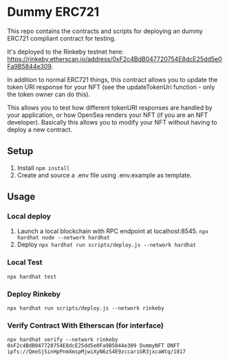 # Dummy ERC721
This repo contains the contracts and scripts for deploying an dummy ERC721 compliant contract for testing.

It's deployed to the Rinkeby testnet here: https://rinkeby.etherscan.io/address/0xF2c4BdB047720754E8dcE25dd5e0Fa9B5844e309.

In addition to normal ERC721 things, this contract allows you to update the token URI response for your NFT (see the updateTokenUri function - only the token owner can do this).

This allows you to test how different tokenURI responses are handled by your application, or how OpenSea renders your NFT (if you are an NFT developer). Basically this allows you to modify your NFT without having to deploy a new contract.


## Setup
1. Install `npm install`
1. Create and source a .env file using .env.example as template.

## Usage

### Local deploy
1. Launch a local blockchain with RPC endpoint at localhost:8545.  `npx hardhat node --network hardhat`
1. Deploy `npx hardhat run scripts/deploy.js --network hardhat`

### Local Test
```
npx hardhat test
```

### Deploy Rinkeby
```
npx hardhat run scripts/deploy.js --network rinkeby
```

### Verify Contract With Etherscan (for interface)
```
npx hardhat verify --network rinkeby 0xF2c4BdB047720754E8dcE25dd5e0Fa9B5844e309 DummyNFT DNFT ipfs://QmeSjSinHpPnmXmspMjwiXyN6zS4E9zccariGR3jxcaWtq/1817
```
